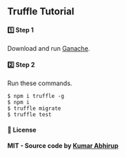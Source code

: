 ## Truffle Tutorial

#### 1️⃣ Step 1

Download and run [Ganache](https://www.trufflesuite.com/ganache).

#### 2️⃣ Step 2

Run these commands.

```
$ npm i truffle -g
$ npm i
$ truffle migrate
$ truffle test
```

#### 📝 License

**MIT - Source code by [Kumar Abhirup](https://blog.logrocket.com/develop-test-deploy-smart-contracts-ganache/)**